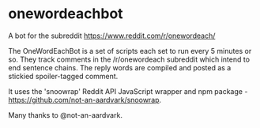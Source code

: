 # onewordeachbot
A bot for the subreddit https://www.reddit.com/r/onewordeach/

The OneWordEachBot is a set of scripts each set to run every 5 minutes or so. They track comments in the /r/onewordeach subreddit which intend to end sentence chains. The reply words are compiled and posted as a stickied spoiler-tagged comment.

It uses the 'snoowrap' Reddit API JavaScript wrapper and npm package - https://github.com/not-an-aardvark/snoowrap.

Many thanks to @not-an-aardvark.
